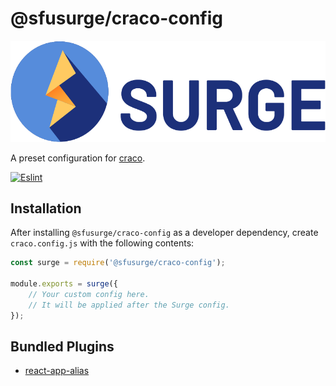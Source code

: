 # @sfusurge/craco-config 

<img src="../../.github/assets/surge.svg" alt="SFU Surge Logo" />

A preset configuration for [craco](https://www.npmjs.com/package/@craco/craco).

[![Eslint](https://github.com/sfusurge/styleguide/actions/workflows/craco.yml/badge.svg?branch=main)](https://github.com/sfusurge/styleguide/actions/workflows/craco.yml)

## Installation

After installing `@sfusurge/craco-config` as a developer dependency, create `craco.config.js` with the following contents:

```js
const surge = require('@sfusurge/craco-config');

module.exports = surge({
    // Your custom config here.
    // It will be applied after the Surge config.
});
```

## Bundled Plugins

* [react-app-alias](https://www.npmjs.com/package/react-app-alias)
